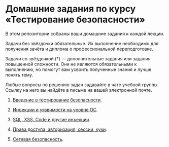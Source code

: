 # Домашние задания по курсу «Тестирование безопасности»

В этом репозитории собраны ваши домашние задания к каждой лекции.

Задачи без звёздочки обязательные. Их выполнение необходимо для получения зачёта и диплома о профессиональной переподготовке.

Задачи со звёздочкой (*) —  дополнительные задания или задания повышенной сложности. Они не являются обязательными к выполнению, но помогут вам усвоить полученные знания и лучше понять тему.

Любые вопросы по решению задач задавайте в чате учебной группы. Ссылку на него вы найдёте в письме на вашей электронной почте.


1. [Введение в тестирование безопасности](https://github.com/netology-code/ibqa-homeworks/blob/main/1.%20Intro/homework_lecture1.md).

2. [Инъекции и уязвимости на уровне ОС](https://github.com/netology-code/ibqa-homeworks/blob/main/2.%20Injections%20and%20vulnerabilities/homework_lecture2.md).

3. [SQL, XSS, Code и другие инъекции](https://github.com/netology-code/ibqa-homeworks/blob/main/3.%20SQL_XSS_Code/homework_lecture3.md).

4. [Права доступа, авторизация, сессии, куки](https://github.com/netology-code/ibqa-homeworks/blob/main/4.%20Access_authorization_sessions_cookies/homework_lecture4.md).

5. [Сетевая безопасность](https://github.com/netology-code/ibqa-homeworks/blob/main/5.%20Network_Security/homework_lecture5.md).
